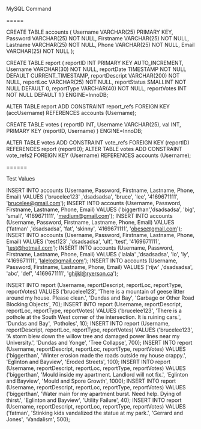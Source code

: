 MySQL Command

=====

CREATE TABLE accounts ( 
    Username VARCHAR(25) PRIMARY KEY, 
    Password VARCHAR(25) NOT NULL, 
    Firstname VARCHAR(25) NOT NULL, 
    Lastname VARCHAR(25) NOT NULL, 
    Phone VARCHAR(25) NOT NULL, 
    Email VARCHAR(25) NOT NULL 
);

CREATE TABLE report ( 
    reportID INT PRIMARY KEY AUTO_INCREMENT, 
    Username VARCHAR(30) NOT NULL, 
    reportDate TIMESTAMP NOT NULL DEFAULT CURRENT_TIMESTAMP, 
    reportDescript VARCHAR(200) NOT NULL, 
    reportLoc VARCHAR(25) NOT NULL, 
    reportStatus SMALLINT NOT NULL DEFAULT 0, 
    reportType VARCHAR(40) NOT NULL, 
    reportVotes INT NOT NULL DEFAULT 1 
) ENGINE=InnoDB;

ALTER TABLE report ADD CONSTRAINT report_refs FOREIGN KEY (accUsername) REFERENCES accounts (Username);

CREATE TABLE votes ( reportID INT, Username VARCHAR(25), val INT, PRIMARY KEY (reportID, Username) ) ENGINE=InnoDB;

ALTER TABLE votes ADD CONSTRAINT vote_refs FOREIGN KEY (reportID) REFERENCES report (reportID); 
ALTER TABLE votes ADD CONSTRAINT vote_refs2 FOREIGN KEY (Username) REFERENCES accounts (Username);

======

Test Values

INSERT INTO accounts (Username, Password, Firstname, Lastname, Phone, Email) VALUES ('brucelee123' ,'dsadsadsa', 'bruce', 'lee', '4169671111', 'brucelee@gmail.com');
INSERT INTO accounts (Username, Password, Firstname, Lastname, Phone, Email) VALUES ('biggerthan','dsadsadsa', 'big', 'small', '4169671111', 'medium@gmail.com');
INSERT INTO accounts (Username, Password, Firstname, Lastname, Phone, Email) VALUES ('fatman' ,'dsadsadsa', 'fat', 'skinny', '4169671111', 'obese@gmail.com');
INSERT INTO accounts (Username, Password, Firstname, Lastname, Phone, Email) VALUES ('test123' ,'dsadsadsa', 'ult', 'test', '4169671111', 'test@hotmail.com');
INSERT INTO accounts (Username, Password, Firstname, Lastname, Phone, Email) VALUES ('lalala' ,'dsadsadsa', 'lo', 'ly', '4169671111', 'lalelo@gmail.com');
INSERT INTO accounts (Username, Password, Firstname, Lastname, Phone, Email) VALUES ('rijw' ,'dsadsadsa', 'abc', 'def', '4169671111', 'ghijkl@ryerson.ca');

INSERT INTO report (Username, reportDescript, reportLoc, reportType, reportVotes) VALUES ('brucelee123', 'There is a mountain of geese litter around my house. Please clean.', 'Dundas and Bay', 'Garbage or Other Road Blocking Objects', 70);
INSERT INTO report (Username, reportDescript, reportLoc, reportType, reportVotes) VALUES ('brucelee123', 'There is a pothole at the South West corner of the intersection. It is ruining cars.', 'Dundas and Bay', 'Potholes', 10);
INSERT INTO report (Username, reportDescript, reportLoc, reportType, reportVotes) VALUES ('brucelee123', 'A storm blew down the willow tree and damaged power lines near my University.', 'Dundas and Yonge', 'Tree Collapse', 700);
INSERT INTO report (Username, reportDescript, reportLoc, reportType, reportVotes) VALUES ('biggerthan', 'Winter erosion made the roads outside my house crappy.', 'Eglinton and Bayview', 'Eroded Streets', 100);
INSERT INTO report (Username, reportDescript, reportLoc, reportType, reportVotes) VALUES ('biggerthan', 'Mould inside my apartment. Landlord will not fix.', 'Eglinton and Bayview', 'Mould and Spore Growth', 1000);
INSERT INTO report (Username, reportDescript, reportLoc, reportType, reportVotes) VALUES ('biggerthan', 'Water main for my apartment burst. Need help. Dying of thirst.', 'Eglinton and Bayview', 'Utility Failure', 40);
INSERT INTO report (Username, reportDescript, reportLoc, reportType, reportVotes) VALUES ('fatman', 'Stinking kids vandalized the statue at my park.', 'Gerrard and Jones', 'Vandalism', 500);
